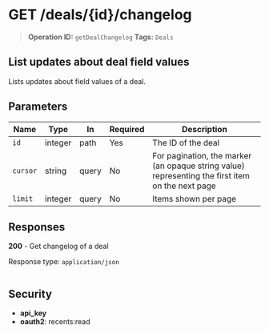 # GET /deals/{id}/changelog

> **Operation ID:** `getDealChangelog`
> **Tags:** `Deals`

## List updates about deal field values

Lists updates about field values of a deal.

## Parameters

| Name | Type | In | Required | Description |
|------|------|-------|----------|-------------|
| `id` | integer | path | Yes | The ID of the deal |
| `cursor` | string | query | No | For pagination, the marker (an opaque string value) representing the first item on the next page |
| `limit` | integer | query | No | Items shown per page |

## Responses

**200** - Get changelog of a deal

Response type: `application/json`

```

```


## Security

- **api_key**
- **oauth2**: recents:read